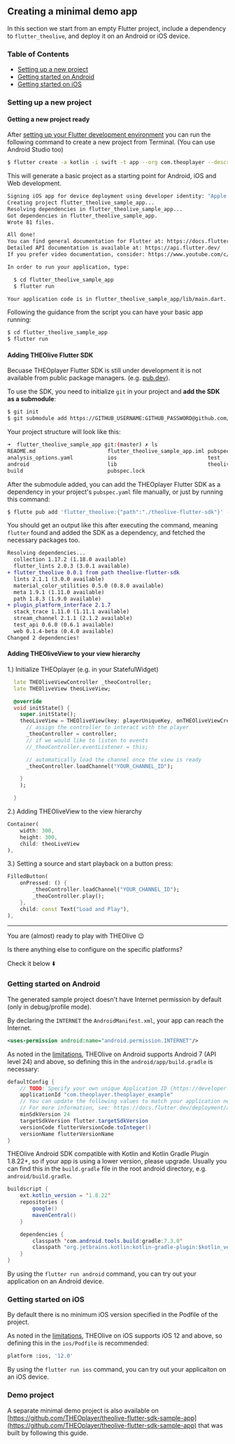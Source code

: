 ## Creating a minimal demo app

In this section we start from an empty Flutter project, include a dependency to `flutter_theolive`, and deploy it on an Android or iOS device.

### Table of Contents
- [Setting up a new project](#setting-up-a-new-project)
- [Getting started on Android](#getting-started-on-android)
- [Getting started on iOS](#getting-started-on-ios)

### Setting up a new project

#### Getting a new project ready
After [setting up your Flutter development environment](https://docs.flutter.dev/get-started/install) you can run the following command to create a new project from Terminal. (You can use Android Studio too)

```bash
$ flutter create -a kotlin -i swift -t app --org com.theoplayer --description "New THEOlive project" --project-name "flutter_theolive_sample_app" --platform ios,android flutter_theolive_sample_app
```

This will generate a basic project as a starting point for Android, iOS and Web development.

```bash
Signing iOS app for device deployment using developer identity: "Apple Development: XXXXXXXXXX"
Creating project flutter_theolive_sample_app...
Resolving dependencies in flutter_theolive_sample_app... 
Got dependencies in flutter_theolive_sample_app.
Wrote 81 files.

All done!
You can find general documentation for Flutter at: https://docs.flutter.dev/
Detailed API documentation is available at: https://api.flutter.dev/
If you prefer video documentation, consider: https://www.youtube.com/c/flutterdev

In order to run your application, type:

  $ cd flutter_theolive_sample_app
  $ flutter run

Your application code is in flutter_theolive_sample_app/lib/main.dart.
```

Following the guidance from the script you can have your basic app running:

```bash
$ cd flutter_theolive_sample_app
$ flutter run
```

#### Adding THEOlive Flutter SDK
Becuase THEOplayer Flutter SDK is still under development it is not available from public package managers. (e.g. [pub.dev](https://pub.dev)).

To use the SDK, you need to initialize `git` in your project and **add the SDK as a submodule**:

```bash
$ git init
$ git submodule add https://GITHUB_USERNAME:GITHUB_PASSWORD@github.com/THEOplayer/theolive-flutter-sdk.git
```

Your project structure will look like this:

```bash
➜  flutter_theolive_sample_app git:(master) ✗ ls
README.md                       flutter_theolive_sample_app.iml pubspec.yaml
analysis_options.yaml           ios                             test
android                         lib                             theolive-flutter-sdk
build                           pubspec.lock                   

```

After the submodule added, you can add the THEOplayer Flutter SDK as a dependency in your project's `pubspec.yaml` file manually, or just by running this command:

```bash
$ flutte pub add 'flutter_theolive:{"path":"./theolive-flutter-sdk"}' --directory .
```

You should get an output like this after executing the command, meaning `flutter` found and added the SDK as a dependency, and fetched the necessary packages too.

```diff
Resolving dependencies... 
  collection 1.17.2 (1.18.0 available)
  flutter_lints 2.0.3 (3.0.1 available)
+ flutter_theolive 0.0.1 from path theolive-flutter-sdk
  lints 2.1.1 (3.0.0 available)
  material_color_utilities 0.5.0 (0.8.0 available)
  meta 1.9.1 (1.11.0 available)
  path 1.8.3 (1.9.0 available)
+ plugin_platform_interface 2.1.7
  stack_trace 1.11.0 (1.11.1 available)
  stream_channel 2.1.1 (2.1.2 available)
  test_api 0.6.0 (0.6.1 available)
  web 0.1.4-beta (0.4.0 available)
Changed 2 dependencies!

```

#### Adding THEOliveView to your view hierarchy

1.) Initialize THEOplayer (e.g. in your StatefulWidget)

```dart
  late THEOliveViewController _theoController;
  late THEOliveView theoLiveView;

  @override
  void initState() {
    super.initState();
    theoLiveView = THEOliveView(key: playerUniqueKey, onTHEOliveViewCreated:(THEOliveViewController controller) {
      // assign the controller to interact with the player
      _theoController = controller;
      // if we would like to listen to events
      //_theoController.eventListener = this;

      // automatically load the channel once the view is ready
      _theoController.loadChannel("YOUR_CHANNEL_ID");

    }
    );

  }
```

2.) Adding THEOliveView to the view hierarchy

```dart
Container(
	width: 300, 
	height: 300, 
	child: theoLiveView
),
```

3.) Setting a source and start playback on a button press:

```dart
FilledButton(
    onPressed: () {
    	_theoController.loadChannel("YOUR_CHANNEL_ID");
		_theoController.play();
    },
    child: const Text("Load and Play"),
),
```

---
You are (almost) ready to play with THEOlive 😉


Is there anything else to configure on the specific platforms?

Check it below ⬇️

### Getting started on Android

The generated sample project doesn't have Internet permission by default (only in debug/profile mode).

By declaring the `INTERNET` the `AndroidManifest.xml`, your app can reach the Internet.

```xml
<uses-permission android:name="android.permission.INTERNET"/>
```

As noted in the [limitations](./limitations.md), THEOlive on Android supports Android 7 (API level 24) and above, so defining this in the `android/app/build.gradle` is necessary:

```java
defaultConfig {
    // TODO: Specify your own unique Application ID (https://developer.android.com/studio/build/application-id.html).
    applicationId "com.theoplayer.theoplayer_example"
    // You can update the following values to match your application needs.
    // For more information, see: https://docs.flutter.dev/deployment/android#reviewing-the-gradle-build-configuration.
    minSdkVersion 24
    targetSdkVersion flutter.targetSdkVersion
    versionCode flutterVersionCode.toInteger()
    versionName flutterVersionName
}
```

THEOlive Android SDK compatible with Kotlin and Kotlin Gradle Plugin 1.8.22+, so if your app is using a lower version, please upgrade. Usually you can find this in the `build.gradle` file in the root android directory, e.g. `android/build.gradle`.

```java
buildscript {
    ext.kotlin_version = '1.8.22'
    repositories {
        google()
        mavenCentral()
    }

    dependencies {
        classpath 'com.android.tools.build:gradle:7.3.0'
        classpath "org.jetbrains.kotlin:kotlin-gradle-plugin:$kotlin_version"
    }
}
```


By using the `flutter run android` command, you can try out your application on an Android device.

### Getting started on iOS

By default there is no minimum iOS version specified in the Podfile of the project.

As noted in the [limitations](./limitations.md), THEOlive on iOS supports iOS 12 and above, so defining this in the `ios/Podfile` is recommended:

```bash
platform :ios, '12.0'
```



By using the `flutter run ios` command, you can try out your applicaiton on an iOS device.

### Demo project

A separate minimal demo project is also available on [https://github.com/THEOplayer/theolive-flutter-sdk-sample-app](https://github.com/THEOplayer/theolive-flutter-sdk-sample-app) that was built by following this guide.